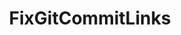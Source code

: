---
optionsClassName: FixGitCommitLinksConfig
optionsClassFullName: MigrationTools._EngineV1.Configuration.Processing.FixGitCommitLinksConfig
configurationSamples:
- name: default
  description: 
  code: >-
    {
      "$type": "FixGitCommitLinksConfig",
      "Enabled": false,
      "TargetRepository": null,
      "QueryBit": null,
      "OrderBit": null
    }
  sampleFor: MigrationTools._EngineV1.Configuration.Processing.FixGitCommitLinksConfig
description: missng XML code comments
className: FixGitCommitLinks
typeName: Processors
architecture: v1
options:
- parameterName: Enabled
  type: Boolean
  description: missng XML code comments
  defaultValue: missng XML code comments
- parameterName: OrderBit
  type: String
  description: missng XML code comments
  defaultValue: missng XML code comments
- parameterName: QueryBit
  type: String
  description: missng XML code comments
  defaultValue: missng XML code comments
- parameterName: TargetRepository
  type: String
  description: missng XML code comments
  defaultValue: missng XML code comments
status: missng XML code comments
processingTarget: missng XML code comments
classFile: /src/VstsSyncMigrator.Core/Execution/ProcessingContext/FixGitCommitLinks.cs
optionsClassFile: /src/MigrationTools/_EngineV1/Configuration/Processing/FixGitCommitLinksConfig.cs

redirectFrom: []
layout: reference
toc: true
permalink: /Reference/v1/Processors/FixGitCommitLinks/
title: FixGitCommitLinks
categories:
- Processors
- v1
notes: ''
introduction: ''

---